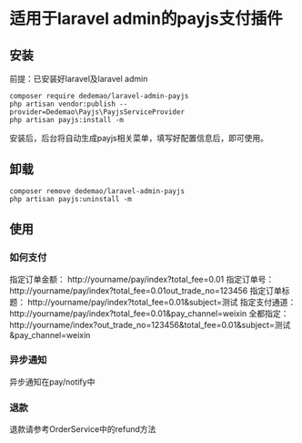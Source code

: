 适用于laravel admin的payjs支付插件
======
## 安装

前提：已安装好laravel及laravel admin

```
composer require dedemao/laravel-admin-payjs
php artisan vendor:publish --provider=Dedemao\Payjs\PayjsServiceProvider
php artisan payjs:install -m
````

安装后，后台将自动生成payjs相关菜单，填写好配置信息后，即可使用。

## 卸载
```
composer remove dedemao/laravel-admin-payjs
php artisan payjs:uninstall -m
````

## 使用
### 如何支付
指定订单金额：
http://yourname/pay/index?total_fee=0.01
指定订单号：
http://yourname/pay/index?total_fee=0.01out_trade_no=123456
指定订单标题：
http://yourname/pay/index?total_fee=0.01&subject=测试
指定支付通道：
http://yourname/pay/index?total_fee=0.01&pay_channel=weixin
全都指定：
http://yourname/index?out_trade_no=123456&total_fee=0.01&subject=测试&pay_channel=weixin

### 异步通知
异步通知在pay/notify中

### 退款
退款请参考OrderService中的refund方法